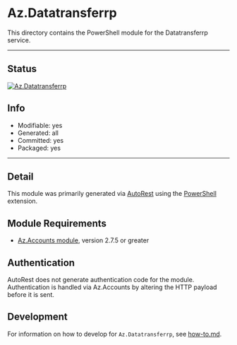 <!-- region Generated -->
# Az.Datatransferrp
This directory contains the PowerShell module for the Datatransferrp service.

---
## Status
[![Az.Datatransferrp](https://img.shields.io/powershellgallery/v/Az.Datatransferrp.svg?style=flat-square&label=Az.Datatransferrp "Az.Datatransferrp")](https://www.powershellgallery.com/packages/Az.Datatransferrp/)

## Info
- Modifiable: yes
- Generated: all
- Committed: yes
- Packaged: yes

---
## Detail
This module was primarily generated via [AutoRest](https://github.com/Azure/autorest) using the [PowerShell](https://github.com/Azure/autorest.powershell) extension.

## Module Requirements
- [Az.Accounts module](https://www.powershellgallery.com/packages/Az.Accounts/), version 2.7.5 or greater

## Authentication
AutoRest does not generate authentication code for the module. Authentication is handled via Az.Accounts by altering the HTTP payload before it is sent.

## Development
For information on how to develop for `Az.Datatransferrp`, see [how-to.md](how-to.md).
<!-- endregion -->
